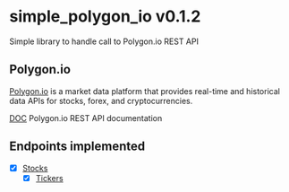 # simple_polygon_io v0.1.2

Simple library to handle call to Polygon.io REST API

## Polygon.io

[Polygon.io](https://polygon.io/) is a market data platform that provides real-time and historical data APIs for stocks, forex, and cryptocurrencies.

[DOC](https://polygon.io/docs/stocks/getting-started) Polygon.io REST API documentation

## Endpoints implemented

- [x] [Stocks](https://polygon.io/docs/stocks/getting-started)
  - [x] [Tickers](https://polygon.io/docs/stocks/get_v3_reference_tickers)